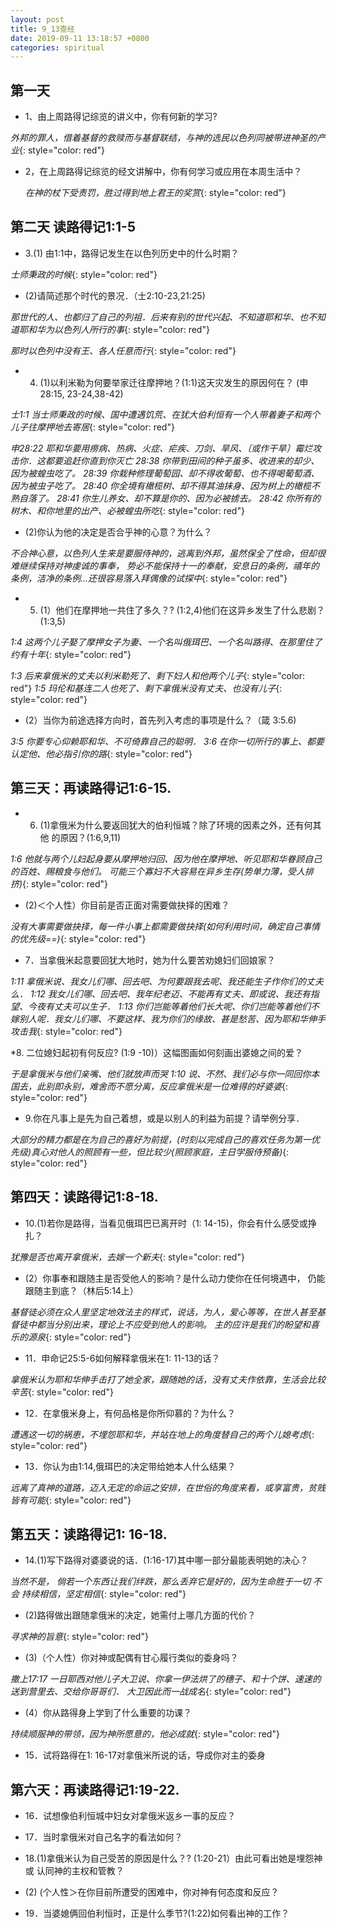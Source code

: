 ```yaml
---
layout: post
title: 9_13查经
date: 2019-09-11 13:18:57 +0800
categories: spiritual
---
```



## 第一天

* 1、由上周路得记综览的讲义中，你有何新的学习? 

*外邦的罪人，借着基督的救赎而与基督联结，与神的选民以色列同被带进神圣的产业*{: style="color: red"}


* 2，在上周路得记综览的经文讲解中，你有何学习或应用在本周生活中？ 

	*在神的杖下受责罚，胜过得到地上君王的奖赏*{: style="color: red"}

## 第二天 读路得记1:1-5

* 3.(1) 由1:1中，路得记发生在以色列历史中的什么时期？

 *士师秉政的时候*{: style="color: red"}


* (2)请简述那个时代的景况．（士2:10-23,21:25)

*那世代的人、也都归了自己的列祖．后来有别的世代兴起、不知道耶和华、也不知道耶和华为以色列人所行的事*{: style="color: red"}

*那时以色列中没有王、各人任意而行*{: style="color: red"}


* 4. (1)以利米勒为何要举家迁往摩押地？(1:1)这天灾发生的原因何在？ (申28:15, 23-24,38-42) 

*士1:1 当士师秉政的时候、国中遭遇饥荒、在犹大伯利恒有一个人带着妻子和两个儿子往摩押地去寄居*{: style="color: red"}

*申28:22 耶和华要用痨病、热病、火症、疟疾、刀剑、旱风、〔或作干旱〕霉烂攻击你．这都要追赶你直到你灭亡 
28:38	你带到田间的种子虽多、收进来的却少、因为被蝗虫吃了。
28:39	你栽种修理葡萄园、却不得收葡萄、也不得喝葡萄酒、因为被虫子吃了。
28:40	你全境有橄榄树、却不得其油抹身、因为树上的橄榄不熟自落了。
28:41	你生儿养女、却不算是你的、因为必被掳去。
28:42	你所有的树木、和你地里的出产、必被蝗虫所吃*{: style="color: red"}

* (2)你认为他的决定是否合乎神的心意？为什么？


*不合神心意，以色列人生来是要服侍神的，逃离到外邦，虽然保全了性命，但却很难继续保持对神虔诚的事奉，
势必不能保持十一的奉献，安息日的条例，禧年的条例，洁净的条例...还很容易落入拜偶像的试探中*{: style="color: red"}


* 5. (1）他们在摩押地一共住了多久？? (1:2,4)他们在这异乡发生了什么悲剧？ (1:3,5)

*1:4	这两个儿子娶了摩押女子为妻、一个名叫俄珥巴、一个名叫路得、在那里住了约有十年*{: style="color: red"}

*1:3	后来拿俄米的丈夫以利米勒死了、剩下妇人和他两个儿子*{: style="color: red"}
*1:5	玛伦和基连二人也死了、剩下拿俄米没有丈夫、也没有儿子*{: style="color: red"}

* (2）当你为前途选择方向时，首先列入考虑的事项是什么？（箴 3:5.6) 

*3:5	你要专心仰赖耶和华、不可倚靠自己的聪明．
3:6	在你一切所行的事上、都要认定他、他必指引你的路*{: style="color: red"}

## 第三天：再读路得记1:6-15.

*  6. (1)拿俄米为什么要返回犹大的伯利恒城？除了环境的因素之外，还有何其他 的原因？(1:6,9,11) 

*1:6	他就与两个儿妇起身要从摩押地归回、因为他在摩押地、听见耶和华眷顾自己的百姓、赐粮食与他们。
可能三个寡妇不大容易在异乡生存(势单力薄，受人排挤)*{: style="color: red"}

* (2)＜个人性）你目前是否正面对需要做抉择的困难？

*没有大事需要做抉择，每一件小事上都需要做抉择(如何利用时间，确定自己事情的优先级==)*{: style="color: red"}

* 7．当拿俄米起意要回犹大地时，她为什么要苦劝媳妇们回娘家？

*1:11	拿俄米说、我女儿们哪、回去吧、为何要跟我去呢、我还能生子作你们的丈夫么．
1:12	我女儿们哪、回去吧、我年纪老迈、不能再有丈夫、即或说、我还有指望、今夜有丈夫可以生子．
1:13	你们岂能等着他们长大呢、你们岂能等着他们不嫁别人呢．我女儿们哪、不要这样、我为你们的缘故、甚是愁苦、因为耶和华伸手攻击我*{: style="color: red"}



*8. 二位媳妇起初有何反应? (1:9 -10)）这幅图画如何刻画出婆媳之间的爱？

*于是拿俄米与他们亲嘴、他们就放声而哭 1:10	说、不然、我们必与你一同回你本国去，此别即永别，难舍而不愿分离，反应拿俄米是一位难得的好婆婆*{: style="color: red"}


* 9.你在凡事上是先为自己着想，或是以别人的利益为前提？请举例分享． 

*大部分的精力都是在为自己的喜好为前提，(时刻以完成自己的喜欢任务为第一优先级)真心对他人的照顾有一些，但比较少(照顾家庭，主日学服侍预备)*{: style="color: red"}


## 第四天：读路得记1:8-18. 


* 10.(1)若你是路得，当看见俄珥巴已离开时（1: 14-15)，你会有什么感受或挣扎？

*犹豫是否也离开拿俄米，去嫁一个新夫*{: style="color: red"}

* (2）你事奉和跟随主是否受他人的影响？是什么动力使你在任何境遇中， 仍能跟随主到底？（林后5:14上）

*基督徒必须在众人里坚定地效法主的样式，说话，为人，爱心等等，在世人甚至基督徒中都当分别出来，理论上不应受到他人的影响。
主的应许是我们的盼望和喜乐的源泉*{: style="color: red"}

* 11．申命记25:5-6如何解释拿俄米在1: 11-13的话？

*拿俄米认为耶和华伸手击打了她全家，跟随她的话，没有丈夫作依靠，生活会比较辛苦*{: style="color: red"}


* 12．在拿俄米身上，有何品格是你所仰慕的？为什么？

*遭遇这一切的祸患，不埋怨耶和华，并站在地上的角度替自己的两个儿媳考虑*{: style="color: red"}


* 13．你认为由1:14,俄珥巴的决定带给她本人什么结果？

*远离了真神的道路，迈入无定的命运之安排，在世俗的角度来看，或享富贵，贫贱皆有可能*{: style="color: red"}


## 第五天：读路得记1: 16-18.

* 14.(1)写下路得对婆婆说的话．(1:16-17)其中哪一部分最能表明她的决心？

*当然不是，
倘若一个东西让我们绊跌，那么丢弃它是好的，因为生命胜于一切
不会
持续相信，坚定相信*{: style="color: red"}


* (2)路得做出跟随拿俄米的决定，她需付上哪几方面的代价？

*寻求神的旨意*{: style="color: red"}


* (3)（个人性）你对神或配偶有甘心履行类似的委身吗？


*撒上17:17 一日耶西对他儿子大卫说、你拿一伊法烘了的穗子、和十个饼、速速的送到营里去、交给你哥哥们．
大卫因此而一战成名*{: style="color: red"}

* (4）你从路得身上学到了什么重要的功课？

*持续顺服神的带领，因为神所愿意的，他必成就*{: style="color: red"}

* 15．试将路得在1: 16-17对拿俄米所说的话，导成你对主的委身

## 第六天：再读路得记1:19-22.

* 16．试想像伯利恒城中妇女对拿俄米返乡一事的反应？

* 17．当时拿俄米对自己名字的看法如何？

* 18.(1)拿俄米认为自己受苦的原因是什么？? (1:20-21）由此可看出她是埋怨神或 认同神的主权和管教？

* (2) (个人性＞在你目前所遭受的困难中，你对神有何态度和反应？

* 19．当婆媳俩回伯利恒时，正是什么季节?(1:22)如何看出神的工作？

